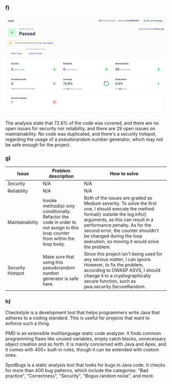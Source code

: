 ### f)

![img.png](sonar_analysis.png)

The analysis state that 72.6% of the code was covered, and there are no open issues for security nor reliability, and there are 29 open issues on maintainability.
No code was duplicated, and there's a security hotspot, regarding the usage of a pseudorandom number generator, which may not be safe enough for the project.


### g)

| Issue            | Problem description                                                                                                               | How to solve                                                                                                                                                                                                                                                                                                             |
|------------------|-----------------------------------------------------------------------------------------------------------------------------------|--------------------------------------------------------------------------------------------------------------------------------------------------------------------------------------------------------------------------------------------------------------------------------------------------------------------------|
| Security         | N/A                                                                                                                               | N/A                                                                                                                                                                                                                                                                                                                      |
| Reliability      | N/A                                                                                                                               | N/A                                                                                                                                                                                                                                                                                                                      |
| Maintainability  | Invoke method(s) only conditionally.<br/>Refactor the code in order to not assign to this loop counter from within the loop body. | Both of the issues are graded as Medium severity. To solve the first one, I should execute the method format() outside the log.info() arguments, as this can result in a performance penalty. As for the second error, the counter shouldn't be changed during the loop execution, so moving it would solve the problem. |
| Security Hotspot | Make sure that using this pseudorandom number generator is safe here.                                                             | Since this project isn't being used for any serious matter, I can ignore. However, to fix the problem, according to OWASP ASVS, I should change it to a cryptographically secure function, such as java.security.SecureRandom.                                                                                           |


### h)

Checkstyle is a development tool that helps programmers write Java that adheres to a coding standard. This is useful for projects that want to enforce such a thing.

PMD is an extensible multilanguage static code analyzer. It finds common programming flaws like unused variables, empty catch blocks, unnecessary object creation and so forth. It is mainly concerned with Java and Apex, and it comes with 400+ built-in rules, though it can be extended with custom ones.

SpotBugs is a static analysis tool that looks for bugs in Java code. It checks for more than 400 bug patterns, which include the categories: "Bad practice", "Correctness", "Security", "Bogus random noise", and more.
